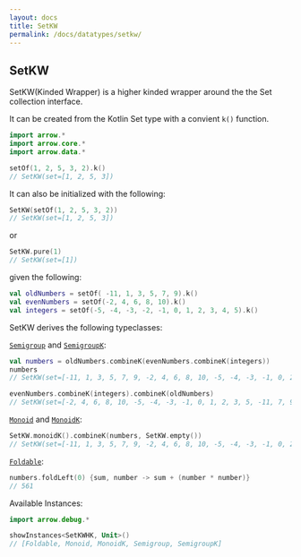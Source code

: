 ```yaml
---
layout: docs
title: SetKW
permalink: /docs/datatypes/setkw/
---
```


## SetKW

SetKW(Kinded Wrapper) is a higher kinded wrapper around the the Set collection interface. 

It can be created from the Kotlin Set type with a convient `k()` function.

```kotlin
import arrow.*
import arrow.core.*
import arrow.data.*

setOf(1, 2, 5, 3, 2).k()
// SetKW(set=[1, 2, 5, 3])
```

It can also be initialized with the following:

```kotlin
SetKW(setOf(1, 2, 5, 3, 2))
// SetKW(set=[1, 2, 5, 3])
```
or
```kotlin
SetKW.pure(1)
// SetKW(set=[1])
```

given the following:
```kotlin
val oldNumbers = setOf( -11, 1, 3, 5, 7, 9).k()
val evenNumbers = setOf(-2, 4, 6, 8, 10).k()
val integers = setOf(-5, -4, -3, -2, -1, 0, 1, 2, 3, 4, 5).k()
```
SetKW derives the following typeclasses:

[`Semigroup`](/docs/typeclasses/semigroup/) and [`SemigroupK`](/docs/typeclasses/semigroupk/):

```kotlin
val numbers = oldNumbers.combineK(evenNumbers.combineK(integers))
numbers
// SetKW(set=[-11, 1, 3, 5, 7, 9, -2, 4, 6, 8, 10, -5, -4, -3, -1, 0, 2])
```
```kotlin
evenNumbers.combineK(integers).combineK(oldNumbers)
// SetKW(set=[-2, 4, 6, 8, 10, -5, -4, -3, -1, 0, 1, 2, 3, 5, -11, 7, 9])
```

[`Monoid`](/docs/typeclasses/monoid/) and [`MonoidK`](/docs/typeclasses/monoidk/):
```kotlin
SetKW.monoidK().combineK(numbers, SetKW.empty())
// SetKW(set=[-11, 1, 3, 5, 7, 9, -2, 4, 6, 8, 10, -5, -4, -3, -1, 0, 2])
```

[`Foldable`](/docs/typeclasses/foldable/):
```kotlin
numbers.foldLeft(0) {sum, number -> sum + (number * number)}
// 561
```

Available Instances:

```kotlin
import arrow.debug.*

showInstances<SetKWHK, Unit>()
// [Foldable, Monoid, MonoidK, Semigroup, SemigroupK]
```

